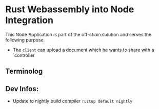 # Rust Webassembly into Node Integration

This Node Application is part of the off-chain solution and serves the following
purpose.

* The `client` can upload a document which he wants to share with a `controller

## Terminolog

## Dev Infos:

* Update to nightly build compiler `rustup default nightly`